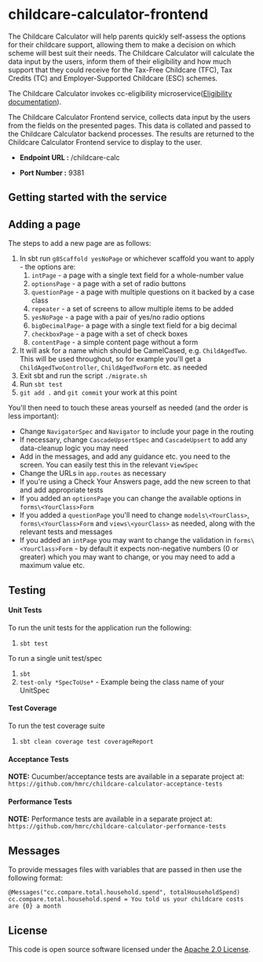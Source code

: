 # childcare-calculator-frontend

The Childcare Calculator will help parents quickly self-assess the options for their childcare support, allowing them to
make a decision on which scheme will best suit their needs. The Childcare Calculator will calculate the data input by
the users, inform them of their eligibility and how much support that they could receive for the Tax-Free Childcare (TFC),
Tax Credits (TC) and Employer-Supported Childcare (ESC) schemes.

The Childcare Calculator invokes cc-eligibility microservice([Eligibility documentation](https://github.com/hmrc/cc-eligibility/blob/master/README.md)).

The Childcare Calculator Frontend service, collects data input by the users from the fields on the presented pages.
This data is collated and passed to the Childcare Calculator backend processes. The results are returned to the Childcare
Calculator Frontend service to display to the user.

* **Endpoint URL :** /childcare-calc

* **Port Number :** 9381

## Getting started with the service
## Adding a page

The steps to add a new page are as follows:

1. In sbt run `g8Scaffold yesNoPage` or whichever scaffold you want to apply - the options are:
    1. `intPage` - a page with a single text field for a whole-number value
    2. `optionsPage` - a page with a set of radio buttons
    3. `questionPage` - a page with multiple questions on it backed by a case class
    4. `repeater` - a set of screens to allow multiple items to be added
    5. `yesNoPage` - a page with a pair of yes/no radio options
    6. `bigDecimalPage`- a page with a single text field for a big decimal 
    7. `checkboxPage` - a page with a set of check boxes
    8. `contentPage` - a simple content page without a form
2. It will ask for a name which should be CamelCased, e.g. `ChildAgedTwo`.  This will be used throughout, so for example you'll get a `ChildAgedTwoController`, `ChildAgedTwoForm` etc. as needed
3. Exit sbt and run the script `./migrate.sh`
4. Run `sbt test`
5. `git add .` and `git commit` your work at this point

You'll then need to touch these areas yourself as needed (and the order is less important):

* Change `NavigatorSpec` and `Navigator` to include your page in the routing
* If necessary, change `CascadeUpsertSpec` and `CascadeUpsert` to add any data-cleanup logic you may need
* Add in the messages, and add any guidance etc. you need to the screen.  You can easily test this in the relevant `ViewSpec`
* Change the URLs in `app.routes` as necessary
* If you're using a Check Your Answers page, add the new screen to that and add appropriate tests
* If you added an `optionsPage` you can change the available options in `forms\<YourClass>Form`
* If you added a `questionPage` you'll need to change `models\<YourClass>`, `forms\<YourClass>Form` and `views\<yourClass>` as needed, along with the relevant tests and messages
* If you added an `intPage` you may want to change the validation in `forms\<YourClass>Form` - by default it expects non-negative numbers (0 or greater) which you may want to change, or you may need to add a maximum value etc.

## Testing

#### Unit Tests
To run the unit tests for the application run the following:

1. `sbt test`

To run a single unit test/spec

1. `sbt`
2. `test-only *SpecToUse*` - Example being the class name of your UnitSpec

#### Test Coverage
To run the test coverage suite

1. `sbt clean coverage test coverageReport`

#### Acceptance Tests

**NOTE:** Cucumber/acceptance tests are available in a separate project at:
`https://github.com/hmrc/childcare-calculator-acceptance-tests`

#### Performance Tests

**NOTE:** Performance tests are available in a separate project at:
`https://github.com/hmrc/childcare-calculator-performance-tests`

## Messages

To provide messages files with variables that are passed in then use the following format:

```
@Messages("cc.compare.total.household.spend", totalHouseholdSpend)
cc.compare.total.household.spend = You told us your childcare costs are {0} a month
```

## License

This code is open source software licensed under the [Apache 2.0 License]("http://www.apache.org/licenses/LICENSE-2.0.html").
